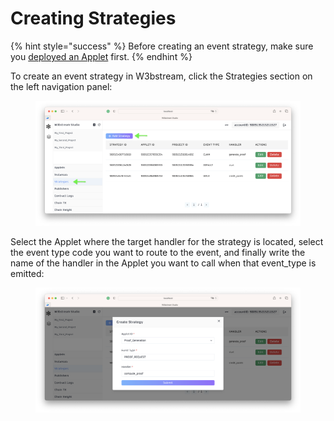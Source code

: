 # Creating Strategies

{% hint style="success" %}
Before creating an event strategy, make sure you [deployed an Applet](http://localhost:5000/o/-MQ9LhchTp7\_QJr-AYG0/s/5whGkGlpM5BFduENPztv/) first.
{% endhint %}

To create an event strategy in W3bstream, click the Strategies section on the left navigation panel:

<figure><img src="../../.gitbook/assets/image (5) (2) (1).png" alt=""><figcaption></figcaption></figure>

Select the Applet where the target handler for the strategy is located, select the event type code you want to route to the event, and finally write the name of the handler in the Applet you want to call when that event\_type is emitted:

<figure><img src="../../.gitbook/assets/image (2) (1) (3).png" alt=""><figcaption></figcaption></figure>
